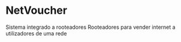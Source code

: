 # NetVoucher
Sistema integrado a rooteadores Rooteadores para vender internet a utilizadores de uma rede
